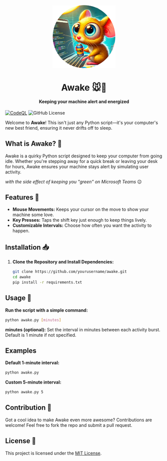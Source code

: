 
<h2 align="center">
  <img src="assets/img/logo.png" height='200px' width='200px'>
</h2>

<h1 align="center">Awake 🐭🚀</h1>
<h4 align="center">Keeping your machine alert and energized</h4>

[![CodeQL](https://github.com/shrunbr/awake/actions/workflows/github-code-scanning/codeql/badge.svg)](https://github.com/shrunbr/awake/actions/workflows/github-code-scanning/codeql) ![GitHub License](https://img.shields.io/github/license/shrunbr/awake)

Welcome to **Awake**! This isn't just any Python script—it's your computer's new best friend, ensuring it never drifts off to sleep. 

## What is Awake? 🤔

Awake is a quirky Python script designed to keep your computer from going idle. Whether you're stepping away for a quick break or leaving your desk for hours, Awake ensures your machine stays alert by simulating user activity.

*with the side effect of keeping you "green" on Microsoft Teams* 😉

## Features 🌟

- **Mouse Movements:** Keeps your cursor on the move to show your machine some love.
- **Key Presses:** Taps the shift key just enough to keep things lively.
- **Customizable Intervals:** Choose how often you want the activity to happen.

## Installation 📥

1. **Clone the Repository and Install Dependencies:**
   ```bash
   git clone https://github.com/yourusername/awake.git
   cd awake
   pip install -r requirements.txt
   ```

## Usage 🚀

**Run the script with a simple command:**
   ```bash
   python awake.py [minutes]
   ```
**minutes (optional):** Set the interval in minutes between each activity burst. Default is 1 minute if not specified.

## Examples

**Default 1-minute interval:**
   ```bash
   python awake.py
   ```

**Custom 5-minute interval:**
   ```bash
   python awake.py 5
   ```

## Contribution 🤝
Got a cool idea to make Awake even more awesome? Contributions are welcome! Feel free to fork the repo and submit a pull request.

## License 📄
This project is licensed under the [MIT License](license.txt).